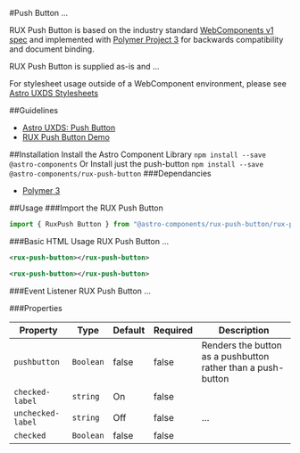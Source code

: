 #Push Button
…

RUX Push Button is based on the industry standard [WebComponents v1 spec](https://html.spec.whatwg.org/multipage/custom-elements.html) and implemented with [Polymer Project 3](https://www.polymer-project.org) for backwards compatibility and document binding.

RUX Push Button is supplied as-is and …

For stylesheet usage outside of a WebComponent environment, please see [Astro UXDS Stylesheets](https://bitbucket.org/rocketcom/astro-styles)

##Guidelines

* [Astro UXDS: Push Button](https://www.astrouxds.com/library/push-button)
* [RUX Push Button Demo](https://www.astrouxds.com/library/push-button)

##Installation
Install the Astro Component Library
`npm install --save @astro-components`
Or Install just the push-button
`npm install --save @astro-components/rux-push-button`
###Dependancies

* [Polymer 3](https://www.polymer-project.com)

##Usage
###Import the RUX Push Button

```javascript
import { RuxPush Button } from "@astro-components/rux-push-button/rux-push-button.js";
```

###Basic HTML Usage
RUX Push Button …

```xml
<rux-push-button></rux-push-button>
```

```xml
<rux-push-button></rux-push-button>
```

###Event Listener
RUX Push Button …

###Properties

| Property          | Type      | Default | Required | Description                                                  |
| ----------------- | --------- | ------- | -------- | ------------------------------------------------------------ |
| `pushbutton`      | `Boolean` | false   | false    | Renders the button as a pushbutton rather than a push-button |
| `checked-label`   | `string`  | On      | false    |                                                              | … |
| `unchecked-label` | `string`  | Off     | false    | …                                                            |  |
| `checked`         | `Boolean` | false   | false    |                                                              | Checked status of the push-button button |
